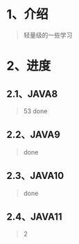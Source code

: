 # 1、介绍

> 轻量级的一些学习

# 2、进度

## 2.1、JAVA8

> 53 done

## 2.2、JAVA9

> done

## 2.3、JAVA10

> done

## 2.4、JAVA11

> 2

